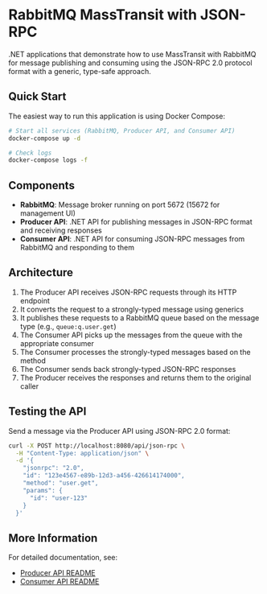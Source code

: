 # RabbitMQ MassTransit with JSON-RPC

.NET applications that demonstrate how to use MassTransit with RabbitMQ for message publishing and consuming using the JSON-RPC 2.0 protocol format with a generic, type-safe approach.

## Quick Start

The easiest way to run this application is using Docker Compose:

```bash
# Start all services (RabbitMQ, Producer API, and Consumer API)
docker-compose up -d

# Check logs
docker-compose logs -f
```

## Components

- **RabbitMQ**: Message broker running on port 5672 (15672 for management UI)
- **Producer API**: .NET API for publishing messages in JSON-RPC format and receiving responses
- **Consumer API**: .NET API for consuming JSON-RPC messages from RabbitMQ and responding to them

## Architecture

1. The Producer API receives JSON-RPC requests through its HTTP endpoint
2. It converts the request to a strongly-typed message using generics
3. It publishes these requests to a RabbitMQ queue based on the message type (e.g., `queue:q.user.get`)
4. The Consumer API picks up the messages from the queue with the appropriate consumer
5. The Consumer processes the strongly-typed messages based on the method
6. The Consumer sends back strongly-typed JSON-RPC responses
7. The Producer receives the responses and returns them to the original caller

## Testing the API

Send a message via the Producer API using JSON-RPC 2.0 format:

```bash
curl -X POST http://localhost:8080/api/json-rpc \
  -H "Content-Type: application/json" \
  -d '{
    "jsonrpc": "2.0",
    "id": "123e4567-e89b-12d3-a456-426614174000",
    "method": "user.get",
    "params": {
      "id": "user-123"
    }
  }'
```

## More Information

For detailed documentation, see:
- [Producer API README](./Rmq.Producer.Api/README.md)
- [Consumer API README](./Rmq.Consumer.Api/README.md)